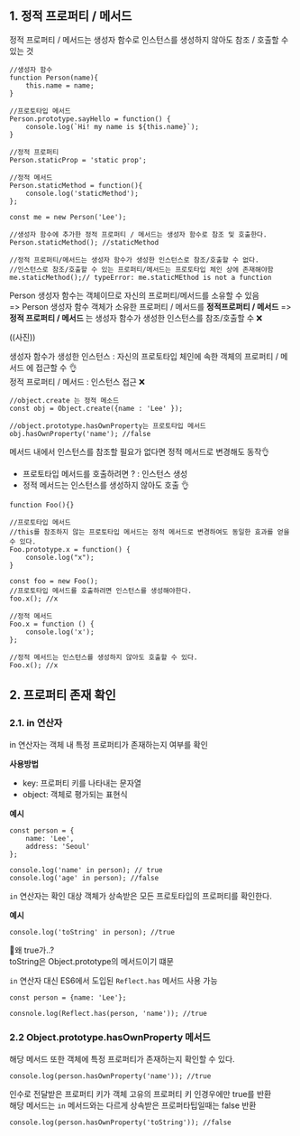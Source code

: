 ## 1. 정적 프로퍼티 / 메서드
정적 프로퍼티 / 메서드는 생성자 함수로 인스턴스를 생성하지 않아도 참조 / 호출할 수 있는 것

```
//생성자 함수
function Person(name){
    this.name = name;
}

//프로토타입 메서드
Person.prototype.sayHello = function() {
    console.log(`Hi! my name is ${this.name}`);
}

//정적 프로퍼티
Person.staticProp = 'static prop';

//정적 메서드
Person.staticMethod = function(){
    console.log('staticMethod');
};

const me = new Person('Lee');

//생성자 함수에 추가한 정적 프로퍼티 / 메서드는 생성자 함수로 참조 및 호출한다.
Person.staticMethod(); //staticMethod

//정적 프로퍼티/메서드는 생성자 함수가 생성한 인스턴스로 참조/호출할 수 없다.
//인스턴스로 참조/호출할 수 있는 프로퍼티/메서드는 프로토타입 체인 상에 존재해야함
me.staticMethod();// typeError: me.staticMEthod is not a function
```
Person 생성자 함수는 객체이므로 자신의 프로퍼티/메서드를 소유할 수 있음<br>
=> Person 생성자 함수 객체가 소유한 프로퍼티 / 메서드를 __정적프로퍼티 / 메서드__
=> __정적 프로퍼티 / 메서드__ 는 생성자 함수가 생성한 인스턴스를 참조/호출할 수 ❌

((사진))

생성자 함수가 생성한 인스턴스 : 자신의 프로토타입 체인에 속한 객체의 프로퍼티 / 메서드 에 접근할 수 👌 <br>
정적 프로퍼티 / 메서드 : 인스턴스 접근 ❌

```
//object.create 는 정적 메소드
const obj = Object.create({name : 'Lee' });

//object.prototype.hasOwnProperty는 프로토타입 메서드
obj.hasOwnProperty('name'); //false
```

메서드 내에서 인스턴스를 참조할 필요가 없다면 정적 메서드로 변경해도 동작👌 <br>
- 프로토타입 메서드를 호출하려면 ? : 인스턴스 생성
- 정적 메서드는 인스턴스를 생성하지 않아도 호출 👌

```
function Foo(){}

//프로토타입 메서드
//this를 참조하지 않는 프로토타입 메서드는 정적 메서드로 변경하여도 동일한 효과를 얻을 수 있다.
Foo.prototype.x = function() {
    console.log("x");
}

const foo = new Foo();
//프로토타입 메서드를 호출하려면 인스턴스를 생성해야한다.
foo.x(); //x

//정적 메서드
Foo.x = function () {
    console.log('x');
};

//정적 메서드는 인스턴스를 생성하지 않아도 호출할 수 있다.
Foo.x(); //x
```

## 2. 프로퍼티 존재 확인
### 2.1. in 연산자
in 연산자는 객체 내 특정 프로퍼티가 존재하는지 여부를 확인<br>

__사용방법__ <br>
- key: 프로퍼티 키를 나타내는 문자열<br>
- object: 객체로 평가되는 표현식<br>

__예시__
```
const person = {
    name: 'Lee',
    address: 'Seoul'
};

console.log('name' in person); // true
console.log('age' in person); //false
```
`in` 연산자는 확인 대상 객체가 상속받은 모든 프로토타입의 프로퍼티를 확인한다.

__예시__
```
console.log('toString' in person); //true
```
🤔왜 true가..? <br>
toString은 Object.prototype의 메서드이기 떄문<br>

`in` 연산자 대신 ES6에서 도입된 `Reflect.has` 메서드 사용 가능

```
const person = {name: 'Lee'};

consnole.log(Reflect.has(person, 'name')); //true
```

### 2.2 Object.prototype.hasOwnProperty 메서드
해당 메서드 또한 객체에 특정 프로퍼티가 존재하는지 확인할 수 있다.<br>
```
console.log(person.hasOwnProperty('name')); //true
```
인수로 전달받은 프로퍼티 키가 객체 고유의 프로퍼티 키 인경우에만 true를 반환 <br>
해당 메서드는 `in` 메서드와는 다르게 상속받은 프로퍼타팁일때는 false 반환

```
console.log(person.hasOwnProperty('toString')); //false
```


